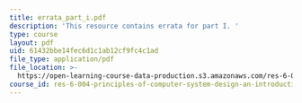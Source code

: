 ```yaml
---
title: errata_part_i.pdf
description: 'This resource contains errata for part I. '
type: course
layout: pdf
uid: 61432bbe14fec6d1c1ab12cf9fc4c1ad
file_type: application/pdf
file_location: >-
  https://open-learning-course-data-production.s3.amazonaws.com/res-6-004-principles-of-computer-system-design-an-introduction-spring-2009/61432bbe14fec6d1c1ab12cf9fc4c1ad_errata_part_i.pdf
course_id: res-6-004-principles-of-computer-system-design-an-introduction-spring-2009
---
```

